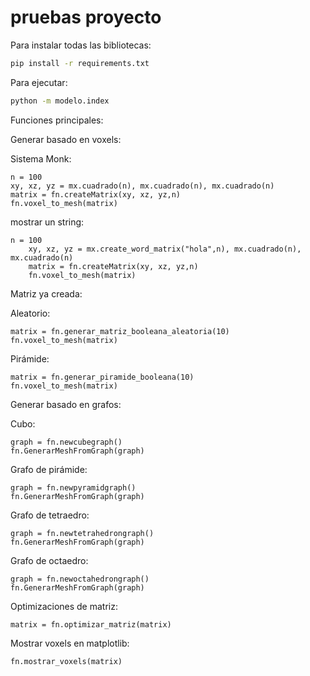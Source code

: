 # pruebas proyecto

Para instalar todas las bibliotecas:

```bash
pip install -r requirements.txt
```

Para ejecutar:

```bash
python -m modelo.index
```

Funciones principales:

Generar basado en voxels:

Sistema Monk:

```
n = 100
xy, xz, yz = mx.cuadrado(n), mx.cuadrado(n), mx.cuadrado(n)
matrix = fn.createMatrix(xy, xz, yz,n)
fn.voxel_to_mesh(matrix)
```

mostrar un string:
```
n = 100
    xy, xz, yz = mx.create_word_matrix("hola",n), mx.cuadrado(n), mx.cuadrado(n)
    matrix = fn.createMatrix(xy, xz, yz,n)
    fn.voxel_to_mesh(matrix)
```

Matriz ya creada:

Aleatorio:

```
matrix = fn.generar_matriz_booleana_aleatoria(10)
fn.voxel_to_mesh(matrix)
```

Pirámide:

```
matrix = fn.generar_piramide_booleana(10)
fn.voxel_to_mesh(matrix)
```

Generar basado en grafos:

Cubo:

```
graph = fn.newcubegraph()
fn.GenerarMeshFromGraph(graph)
```

Grafo de pirámide:

```
graph = fn.newpyramidgraph()
fn.GenerarMeshFromGraph(graph)
```

Grafo de tetraedro:

```
graph = fn.newtetrahedrongraph()
fn.GenerarMeshFromGraph(graph)
```

Grafo de octaedro:

```
graph = fn.newoctahedrongraph()
fn.GenerarMeshFromGraph(graph)
```

Optimizaciones de matriz:

```
matrix = fn.optimizar_matriz(matrix)
```

Mostrar voxels en matplotlib:

```
fn.mostrar_voxels(matrix)
```

